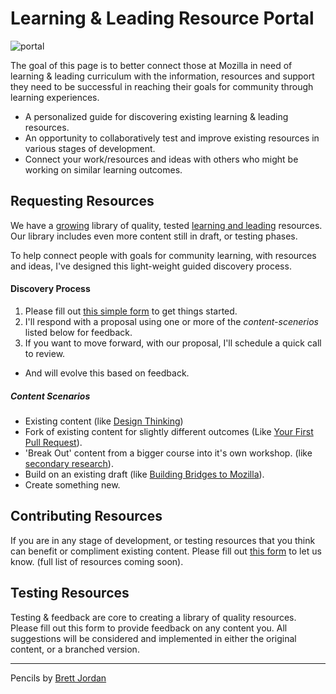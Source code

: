# Learning & Leading Resource Portal
![portal](https://c1.staticflickr.com/5/4024/4705811372_f41a14ca64.jpg)

The goal of this page is to better connect those at Mozilla in need of learning & leading curriculum with the information, resources and support they need to be successful in reaching their goals for community through learning experiences.


* A personalized guide for discovering existing learning & leading resources.
* An opportunity to collaboratively test and improve existing resources in various stages of development.
* Connect your work/resources and ideas with others who might be working on similar learning outcomes.

## Requesting Resources

We have a [growing](http://education.mozilla-community.org/) library of quality, tested [learning and leading](http://emmairwin.github.io/) resources. Our library includes even more content still in draft, or testing phases.  

To help connect people with goals for community learning, with resources and ideas, I've designed this light-weight guided discovery process.

#### Discovery Process

1. Please fill out [this simple form]() to get things started.
2. I'll respond with a proposal using one or more of the *content-scenerios* listed below for feedback.
3. If you want to move forward, with our proposal, I'll schedule a quick call to review.

* And will evolve this based on feedback.

##### Content Scenarios

* Existing content (like [Design Thinking](http://mozilla.github.io/participation-curriculum/design-thinking/index.html#))
* Fork of existing content for slightly different outcomes (Like [Your First Pull Request](http://emmairwin.github.io/2015-02-26-your-first-pull-reqest/)).
*  'Break Out' content from a bigger course into it's own workshop. (like [secondary research](http://mozilla.github.io/participation-curriculum/interviewing-users-for-mozilla/index.html#1-secondary-research)).
* Build on an existing draft (like [Building Bridges to Mozilla](https://docs.google.com/presentation/d/1US8gLMoucaRH46pOZIHSHyrAU4v18iU289rOEH_GDr0/edit#slide=id.g10738dd625_0_0)).
* Create something new.

## Contributing Resources

If you are in any stage of development, or testing resources that you think can benefit or compliment existing content. Please fill out [this form]() to let us know. (full list of resources coming soon).


## Testing Resources

Testing & feedback are core to creating a library of quality resources.  Please fill out this form to provide feedback on any content you.  All suggestions will be considered and implemented in either the original content, or a branched version.

***

Pencils by [Brett Jordan](https://www.flickr.com/photos/x1brett/)
